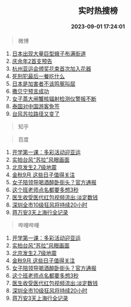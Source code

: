 <div align="center"><h2>实时热搜榜</h2><h4>2023-09-01 17:24:01</h4></div>

> 微博  

1. [日本出现大量巨型蛾子布满街道](https://s.weibo.com/weibo?q=%23%E6%97%A5%E6%9C%AC%E5%87%BA%E7%8E%B0%E5%A4%A7%E9%87%8F%E5%B7%A8%E5%9E%8B%E8%9B%BE%E5%AD%90%E5%B8%83%E6%BB%A1%E8%A1%97%E9%81%93%23&t=31&band_rank=1&Refer=top)<br />
2. [庆余年2首支预告](https://s.weibo.com/weibo?q=%23%E5%BA%86%E4%BD%99%E5%B9%B42%E9%A6%96%E6%94%AF%E9%A2%84%E5%91%8A%23&t=31&band_rank=2&Refer=top)<br />
3. [杭州亚运会颁奖花束首次加入花器](https://s.weibo.com/weibo?q=%23%E6%9D%AD%E5%B7%9E%E4%BA%9A%E8%BF%90%E4%BC%9A%E9%A2%81%E5%A5%96%E8%8A%B1%E6%9D%9F%E9%A6%96%E6%AC%A1%E5%8A%A0%E5%85%A5%E8%8A%B1%E5%99%A8%23&t=31&band_rank=3&Refer=top)<br />
4. [死刑犯最后一餐吃什么](https://s.weibo.com/weibo?q=%23%E6%AD%BB%E5%88%91%E7%8A%AF%E6%9C%80%E5%90%8E%E4%B8%80%E9%A4%90%E5%90%83%E4%BB%80%E4%B9%88%23&t=31&band_rank=4&Refer=top)<br />
5. [日本是加害者不该鸣冤叫屈](https://s.weibo.com/weibo?q=%23%E6%97%A5%E6%9C%AC%E6%98%AF%E5%8A%A0%E5%AE%B3%E8%80%85%E4%B8%8D%E8%AF%A5%E9%B8%A3%E5%86%A4%E5%8F%AB%E5%B1%88%23&t=31&band_rank=5&Refer=top)<br />
6. [撒贝宁预言成功](https://s.weibo.com/weibo?q=%23%E6%92%92%E8%B4%9D%E5%AE%81%E9%A2%84%E8%A8%80%E6%88%90%E5%8A%9F%23&t=31&band_rank=6&Refer=top)<br />
7. [女子蒸大闸蟹核辐射检测仪警报不断](https://s.weibo.com/weibo?q=%23%E5%A5%B3%E5%AD%90%E8%92%B8%E5%A4%A7%E9%97%B8%E8%9F%B9%E6%A0%B8%E8%BE%90%E5%B0%84%E6%A3%80%E6%B5%8B%E4%BB%AA%E8%AD%A6%E6%8A%A5%E4%B8%8D%E6%96%AD%23&t=31&band_rank=7&Refer=top)<br />
8. [泰国对中国游客免签](https://s.weibo.com/weibo?q=%23%E6%B3%B0%E5%9B%BD%E5%AF%B9%E4%B8%AD%E5%9B%BD%E6%B8%B8%E5%AE%A2%E5%85%8D%E7%AD%BE%23&t=31&band_rank=8&Refer=top)<br />
9. [台风苏拉路径又变了](https://s.weibo.com/weibo?q=%23%E5%8F%B0%E9%A3%8E%E8%8B%8F%E6%8B%89%E8%B7%AF%E5%BE%84%E5%8F%88%E5%8F%98%E4%BA%86%23&t=31&band_rank=9&Refer=top)<br />

> 知乎  


> 百度  

1. [开学第一课：多彩活动迎亚运](https://www.baidu.com/s?wd=%E5%BC%80%E5%AD%A6%E7%AC%AC%E4%B8%80%E8%AF%BE%EF%BC%9A%E5%A4%9A%E5%BD%A9%E6%B4%BB%E5%8A%A8%E8%BF%8E%E4%BA%9A%E8%BF%90&sa=fyb_news&rsv_dl=fyb_news)<br />
2. [实拍台风“苏拉”风眼画面](https://www.baidu.com/s?wd=%E5%AE%9E%E6%8B%8D%E5%8F%B0%E9%A3%8E%E2%80%9C%E8%8B%8F%E6%8B%89%E2%80%9D%E9%A3%8E%E7%9C%BC%E7%94%BB%E9%9D%A2&sa=fyb_news&rsv_dl=fyb_news)<br />
3. [北京发生2.7级地震](https://www.baidu.com/s?wd=%E5%8C%97%E4%BA%AC%E5%8F%91%E7%94%9F2.7%E7%BA%A7%E5%9C%B0%E9%9C%87&sa=fyb_news&rsv_dl=fyb_news)<br />
4. [金秋9月 这些日子值得关注](https://www.baidu.com/s?wd=%E9%87%91%E7%A7%8B9%E6%9C%88+%E8%BF%99%E4%BA%9B%E6%97%A5%E5%AD%90%E5%80%BC%E5%BE%97%E5%85%B3%E6%B3%A8&sa=fyb_news&rsv_dl=fyb_news)<br />
5. [女子陪领导喝酒醉卧街头？官方通报](https://www.baidu.com/s?wd=%E5%A5%B3%E5%AD%90%E9%99%AA%E9%A2%86%E5%AF%BC%E5%96%9D%E9%85%92%E9%86%89%E5%8D%A7%E8%A1%97%E5%A4%B4%EF%BC%9F%E5%AE%98%E6%96%B9%E9%80%9A%E6%8A%A5&sa=fyb_news&rsv_dl=fyb_news)<br />
6. [这个班老师点名都要多想3秒](https://www.baidu.com/s?wd=%E8%BF%99%E4%B8%AA%E7%8F%AD%E8%80%81%E5%B8%88%E7%82%B9%E5%90%8D%E9%83%BD%E8%A6%81%E5%A4%9A%E6%83%B33%E7%A7%92&sa=fyb_news&rsv_dl=fyb_news)<br />
7. [医生收受医代红包视频流出:淡定数钱](https://www.baidu.com/s?wd=%E5%8C%BB%E7%94%9F%E6%94%B6%E5%8F%97%E5%8C%BB%E4%BB%A3%E7%BA%A2%E5%8C%85%E8%A7%86%E9%A2%91%E6%B5%81%E5%87%BA%3A%E6%B7%A1%E5%AE%9A%E6%95%B0%E9%92%B1&sa=fyb_news&rsv_dl=fyb_news)<br />
8. [深圳全市10级狂风将持续20小时](https://www.baidu.com/s?wd=%E6%B7%B1%E5%9C%B3%E5%85%A8%E5%B8%8210%E7%BA%A7%E7%8B%82%E9%A3%8E%E5%B0%86%E6%8C%81%E7%BB%AD20%E5%B0%8F%E6%97%B6&sa=fyb_news&rsv_dl=fyb_news)<br />
9. [蒋万安3天上海行全记录](https://www.baidu.com/s?wd=%E8%92%8B%E4%B8%87%E5%AE%893%E5%A4%A9%E4%B8%8A%E6%B5%B7%E8%A1%8C%E5%85%A8%E8%AE%B0%E5%BD%95&sa=fyb_news&rsv_dl=fyb_news)<br />

> 哔哩哔哩  

1. [开学第一课：多彩活动迎亚运](https://www.baidu.com/s?wd=%E5%BC%80%E5%AD%A6%E7%AC%AC%E4%B8%80%E8%AF%BE%EF%BC%9A%E5%A4%9A%E5%BD%A9%E6%B4%BB%E5%8A%A8%E8%BF%8E%E4%BA%9A%E8%BF%90&sa=fyb_news&rsv_dl=fyb_news)<br />
2. [实拍台风“苏拉”风眼画面](https://www.baidu.com/s?wd=%E5%AE%9E%E6%8B%8D%E5%8F%B0%E9%A3%8E%E2%80%9C%E8%8B%8F%E6%8B%89%E2%80%9D%E9%A3%8E%E7%9C%BC%E7%94%BB%E9%9D%A2&sa=fyb_news&rsv_dl=fyb_news)<br />
3. [北京发生2.7级地震](https://www.baidu.com/s?wd=%E5%8C%97%E4%BA%AC%E5%8F%91%E7%94%9F2.7%E7%BA%A7%E5%9C%B0%E9%9C%87&sa=fyb_news&rsv_dl=fyb_news)<br />
4. [金秋9月 这些日子值得关注](https://www.baidu.com/s?wd=%E9%87%91%E7%A7%8B9%E6%9C%88+%E8%BF%99%E4%BA%9B%E6%97%A5%E5%AD%90%E5%80%BC%E5%BE%97%E5%85%B3%E6%B3%A8&sa=fyb_news&rsv_dl=fyb_news)<br />
5. [女子陪领导喝酒醉卧街头？官方通报](https://www.baidu.com/s?wd=%E5%A5%B3%E5%AD%90%E9%99%AA%E9%A2%86%E5%AF%BC%E5%96%9D%E9%85%92%E9%86%89%E5%8D%A7%E8%A1%97%E5%A4%B4%EF%BC%9F%E5%AE%98%E6%96%B9%E9%80%9A%E6%8A%A5&sa=fyb_news&rsv_dl=fyb_news)<br />
6. [这个班老师点名都要多想3秒](https://www.baidu.com/s?wd=%E8%BF%99%E4%B8%AA%E7%8F%AD%E8%80%81%E5%B8%88%E7%82%B9%E5%90%8D%E9%83%BD%E8%A6%81%E5%A4%9A%E6%83%B33%E7%A7%92&sa=fyb_news&rsv_dl=fyb_news)<br />
7. [医生收受医代红包视频流出:淡定数钱](https://www.baidu.com/s?wd=%E5%8C%BB%E7%94%9F%E6%94%B6%E5%8F%97%E5%8C%BB%E4%BB%A3%E7%BA%A2%E5%8C%85%E8%A7%86%E9%A2%91%E6%B5%81%E5%87%BA%3A%E6%B7%A1%E5%AE%9A%E6%95%B0%E9%92%B1&sa=fyb_news&rsv_dl=fyb_news)<br />
8. [深圳全市10级狂风将持续20小时](https://www.baidu.com/s?wd=%E6%B7%B1%E5%9C%B3%E5%85%A8%E5%B8%8210%E7%BA%A7%E7%8B%82%E9%A3%8E%E5%B0%86%E6%8C%81%E7%BB%AD20%E5%B0%8F%E6%97%B6&sa=fyb_news&rsv_dl=fyb_news)<br />
9. [蒋万安3天上海行全记录](https://www.baidu.com/s?wd=%E8%92%8B%E4%B8%87%E5%AE%893%E5%A4%A9%E4%B8%8A%E6%B5%B7%E8%A1%8C%E5%85%A8%E8%AE%B0%E5%BD%95&sa=fyb_news&rsv_dl=fyb_news)<br />
